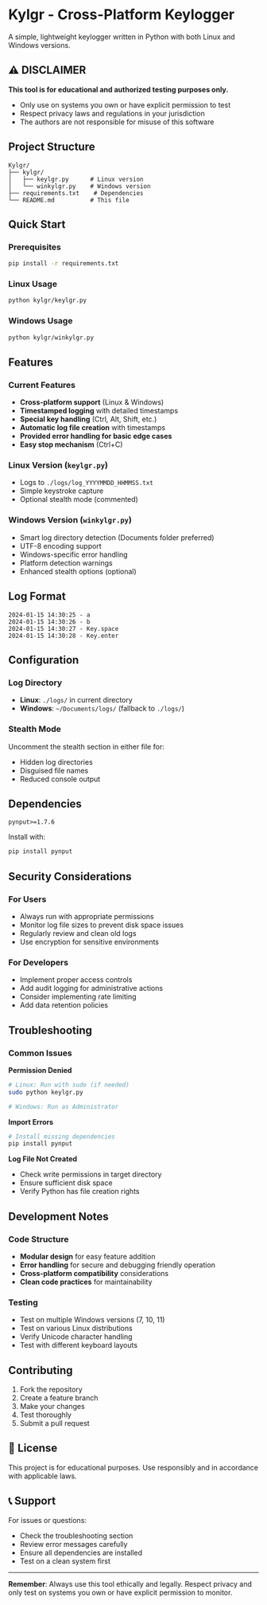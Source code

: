 # Kylgr - Cross-Platform Keylogger

A simple, lightweight keylogger written in Python with both Linux and Windows versions.

## ⚠️ DISCLAIMER

**This tool is for educational and authorized testing purposes only.**
- Only use on systems you own or have explicit permission to test
- Respect privacy laws and regulations in your jurisdiction
- The authors are not responsible for misuse of this software

## Project Structure

```
Kylgr/
├── kylgr/
│   ├── keylgr.py      # Linux version
│   └── winkylgr.py    # Windows version
├── requirements.txt    # Dependencies
└── README.md          # This file
```

## Quick Start

### Prerequisites
```bash
pip install -r requirements.txt
```

### Linux Usage
```bash
python kylgr/keylgr.py
```

### Windows Usage
```bash
python kylgr/winkylgr.py
```

## Features

### Current Features
- **Cross-platform support** (Linux & Windows)
- **Timestamped logging** with detailed timestamps
- **Special key handling** (Ctrl, Alt, Shift, etc.)
- **Automatic log file creation** with timestamps
- **Provided error handling for basic edge cases**
- **Easy stop mechanism** (Ctrl+C)

### Linux Version (`keylgr.py`)
- Logs to `./logs/log_YYYYMMDD_HHMMSS.txt`
- Simple keystroke capture
- Optional stealth mode (commented)

### Windows Version (`winkylgr.py`)
- Smart log directory detection (Documents folder preferred)
- UTF-8 encoding support
- Windows-specific error handling
- Platform detection warnings
- Enhanced stealth options (optional)

## Log Format

```
2024-01-15 14:30:25 - a
2024-01-15 14:30:26 - b
2024-01-15 14:30:27 - Key.space
2024-01-15 14:30:28 - Key.enter
```

## Configuration

### Log Directory
- **Linux**: `./logs/` in current directory
- **Windows**: `~/Documents/logs/` (fallback to `./logs/`)

### Stealth Mode
Uncomment the stealth section in either file for:
- Hidden log directories
- Disguised file names
- Reduced console output

## Dependencies

```
pynput>=1.7.6
```

Install with:
```bash
pip install pynput
```


## Security Considerations

### For Users
- Always run with appropriate permissions
- Monitor log file sizes to prevent disk space issues
- Regularly review and clean old logs
- Use encryption for sensitive environments

### For Developers
- Implement proper access controls
- Add audit logging for administrative actions
- Consider implementing rate limiting
- Add data retention policies

## Troubleshooting

### Common Issues

**Permission Denied**
```bash
# Linux: Run with sudo (if needed)
sudo python keylgr.py

# Windows: Run as Administrator
```

**Import Errors**
```bash
# Install missing dependencies
pip install pynput
```

**Log File Not Created**
- Check write permissions in target directory
- Ensure sufficient disk space
- Verify Python has file creation rights

## Development Notes

### Code Structure
- **Modular design** for easy feature addition
- **Error handling** for secure and debugging friendly operation
- **Cross-platform compatibility** considerations
- **Clean code practices** for maintainability

### Testing
- Test on multiple Windows versions (7, 10, 11)
- Test on various Linux distributions
- Verify Unicode character handling
- Test with different keyboard layouts

## Contributing

1. Fork the repository
2. Create a feature branch
3. Make your changes
4. Test thoroughly
5. Submit a pull request

## 📄 License

This project is for educational purposes. Use responsibly and in accordance with applicable laws.

## 📞 Support

For issues or questions:
- Check the troubleshooting section
- Review error messages carefully
- Ensure all dependencies are installed
- Test on a clean system first

---

**Remember**: Always use this tool ethically and legally. Respect privacy and only test on systems you own or have explicit permission to monitor. 